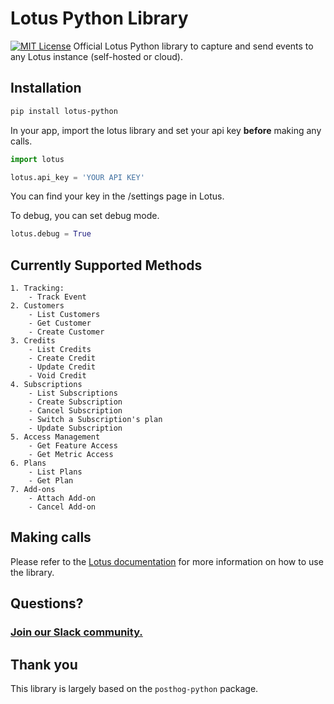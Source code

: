 # Lotus Python Library

[![MIT License](https://img.shields.io/badge/License-MIT-red.svg?style=flat)](https://opensource.org/licenses/MIT)
Official Lotus Python library to capture and send events to any Lotus instance (self-hosted or cloud).

## Installation 

```bash
pip install lotus-python
```

In your app, import the lotus library and set your api key **before** making any calls.

```python
import lotus

lotus.api_key = 'YOUR API KEY'
```

You can find your key in the /settings page in Lotus.

To debug, you can set debug mode.
```python
lotus.debug = True
```


## Currently Supported Methods
```
1. Tracking:
    - Track Event
2. Customers
    - List Customers
    - Get Customer
    - Create Customer
3. Credits
    - List Credits
    - Create Credit
    - Update Credit
    - Void Credit
4. Subscriptions
    - List Subscriptions
    - Create Subscription
    - Cancel Subscription
    - Switch a Subscription's plan
    - Update Subscription
5. Access Management
    - Get Feature Access
    - Get Metric Access
6. Plans
    - List Plans
    - Get Plan
7. Add-ons
    - Attach Add-on
    - Cancel Add-on 
```

## Making calls

Please refer to the [Lotus documentation](https://docs.uselotus.io/docs/api/) for more information on how to use the library.

## Questions?

### [Join our Slack community.](https://lotus-community.slack.com)

## Thank you

This library is largely based on the `posthog-python` package.
